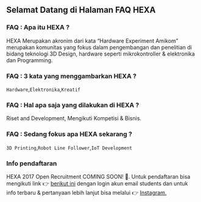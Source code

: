 ## Selamat Datang di Halaman FAQ HEXA

### FAQ : Apa itu HEXA ?

HEXA Merupakan akronim dari kata “Hardware Experiment Amikom” merupakan komunitas yang fokus dalam pengembangan dan penelitian di bidang teknologi 3D Design, hardware seperti mikrokontroller & elektronika dan Programming.

### FAQ : 3 kata yang menggambarkan HEXA ?

`Hardware`,`Elektronika`,`Kreatif`

### FAQ : Hal apa saja yang dilakukan di HEXA ?

Riset and Development, Mengikuti Kompetisi & Bisnis.

### FAQ : Sedang fokus apa HEXA sekarang ?

`3D Printing`,`Robot Line Follower`,`IoT Development`

### Info pendaftaran

HEXA 2017 Open Recruitment COMING SOON! :raised_hands:. Untuk pendaftaran bisa mengikuti link :point_right: [berikut ini](https://goo.gl/9nf77w) dengan login akun email students dan untuk info terbaru & pertanyaan lebih lanjut bisa melalui :point_right: [Instagram.](https://www.instagram.com/hexamikom/)
